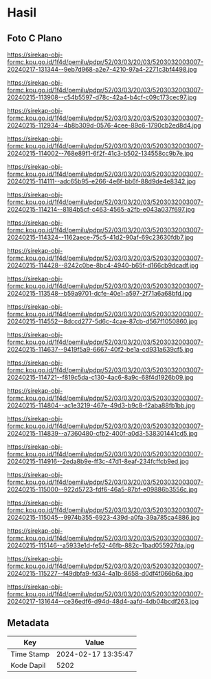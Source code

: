 # Hasil

## Foto C Plano

https://sirekap-obj-formc.kpu.go.id/1f4d/pemilu/pdpr/52/03/03/20/03/5203032003007-20240217-131344--9eb7d968-a2e7-4210-97a4-2271c3bf4498.jpg

https://sirekap-obj-formc.kpu.go.id/1f4d/pemilu/pdpr/52/03/03/20/03/5203032003007-20240215-113908--c54b5597-d78c-42a4-b4cf-c09c173cec97.jpg

https://sirekap-obj-formc.kpu.go.id/1f4d/pemilu/pdpr/52/03/03/20/03/5203032003007-20240215-112934--4b8b309d-0576-4cee-89c6-1790cb2ed8d4.jpg

https://sirekap-obj-formc.kpu.go.id/1f4d/pemilu/pdpr/52/03/03/20/03/5203032003007-20240215-114002--768e89f1-6f2f-41c3-b502-134558cc9b7e.jpg

https://sirekap-obj-formc.kpu.go.id/1f4d/pemilu/pdpr/52/03/03/20/03/5203032003007-20240215-114111--adc65b95-e266-4e6f-bb6f-88d9de4e8342.jpg

https://sirekap-obj-formc.kpu.go.id/1f4d/pemilu/pdpr/52/03/03/20/03/5203032003007-20240215-114214--8184b5cf-c463-4565-a2fb-e043a037f697.jpg

https://sirekap-obj-formc.kpu.go.id/1f4d/pemilu/pdpr/52/03/03/20/03/5203032003007-20240215-114324--1162aece-75c5-41d2-90af-69c23630fdb7.jpg

https://sirekap-obj-formc.kpu.go.id/1f4d/pemilu/pdpr/52/03/03/20/03/5203032003007-20240215-114428--8242c0be-8bc4-4940-b65f-d166cb9dcadf.jpg

https://sirekap-obj-formc.kpu.go.id/1f4d/pemilu/pdpr/52/03/03/20/03/5203032003007-20240215-113548--b59a9701-dcfe-40e1-a597-2f71a6a68bfd.jpg

https://sirekap-obj-formc.kpu.go.id/1f4d/pemilu/pdpr/52/03/03/20/03/5203032003007-20240215-114552--8dccd277-5d6c-4cae-87cb-d567f1050860.jpg

https://sirekap-obj-formc.kpu.go.id/1f4d/pemilu/pdpr/52/03/03/20/03/5203032003007-20240215-114637--9419f5a9-6667-40f2-be1a-cd931a639cf5.jpg

https://sirekap-obj-formc.kpu.go.id/1f4d/pemilu/pdpr/52/03/03/20/03/5203032003007-20240215-114721--f819c5da-c130-4ac6-8a9c-68f4d1926b09.jpg

https://sirekap-obj-formc.kpu.go.id/1f4d/pemilu/pdpr/52/03/03/20/03/5203032003007-20240215-114804--ac1e3219-467e-49d3-b9c8-f2aba88fb1bb.jpg

https://sirekap-obj-formc.kpu.go.id/1f4d/pemilu/pdpr/52/03/03/20/03/5203032003007-20240215-114839--a7360480-cfb2-400f-a0d3-538301441cd5.jpg

https://sirekap-obj-formc.kpu.go.id/1f4d/pemilu/pdpr/52/03/03/20/03/5203032003007-20240215-114916--2eda8b9e-ff3c-47d1-8eaf-234fcffcb9ed.jpg

https://sirekap-obj-formc.kpu.go.id/1f4d/pemilu/pdpr/52/03/03/20/03/5203032003007-20240215-115000--922d5723-fdf6-46a5-87bf-e09886b3556c.jpg

https://sirekap-obj-formc.kpu.go.id/1f4d/pemilu/pdpr/52/03/03/20/03/5203032003007-20240215-115045--9974b355-6923-439d-a0fa-39a785ca4886.jpg

https://sirekap-obj-formc.kpu.go.id/1f4d/pemilu/pdpr/52/03/03/20/03/5203032003007-20240215-115146--a5933e1d-fe52-46fb-882c-1bad055927da.jpg

https://sirekap-obj-formc.kpu.go.id/1f4d/pemilu/pdpr/52/03/03/20/03/5203032003007-20240215-115227--f49dbfa9-fd34-4a1b-8658-d0df4f066b6a.jpg

https://sirekap-obj-formc.kpu.go.id/1f4d/pemilu/pdpr/52/03/03/20/03/5203032003007-20240217-131644--ce36edf6-d94d-48d4-aafd-4db04bcdf263.jpg


## Metadata

| Key        | Value               |
| ---------- | ------------------- |
| Time Stamp | 2024-02-17 13:35:47 |
| Kode Dapil | 5202                |



